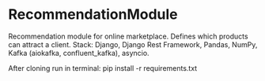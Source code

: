 # RecommendationModule

Recommendation module for online marketplace.
Defines which products can attract a client.
Stack: Django, Django Rest Framework, Pandas, NumPy, Kafka (aiokafka, confluent_kafka), asyncio.

After cloning run in terminal:
pip install -r requirements.txt
